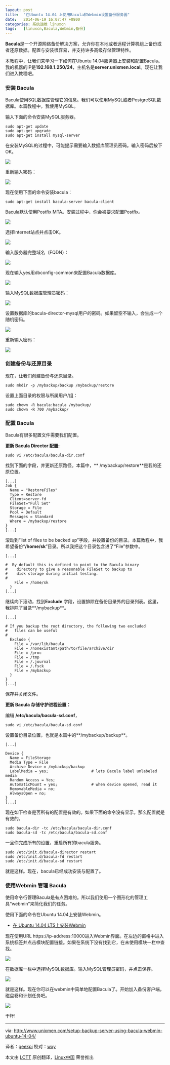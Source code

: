```yaml
---
layout: post
title:	"在Ubuntu 14.04 上使用Bacula和Webmin设置备份服务器"
date:	2014-06-19 16:07:47 +0800 
categories:	系统运维 linuxcn 
tags:	[linuxcn,Bacula,Webmin,备份]
---
```



**Bacula**是一个开源网络备份解决方案，允许你在本地或者远程计算机组上备份或者还原数据。配置与安装很容易，并支持许多高级存储管理特性。


本教程中，让我们来学习一下如何在Ubuntu 14.04服务器上安装和配置Bacula。我的机器的IP是**192.168.1.250/24**，主机名是**server.unixmen.local**。现在让我们进入教程吧。


### 安装 Bacula


Bacula使用SQL数据库管理它的信息。我们可以使用MySQL或者PostgreSQL数据库。本篇教程中，我使用MySQL。


输入下面的命令安装MySQL服务器。



```
sudo apt-get update
sudo apt-get upgrade
sudo apt-get install mysql-server

```

在安装MySQL的过程中，可能提示需要输入数据库管理员密码。输入密码后按下OK。


![](/Asserts/Images//attachment/album/201406/19/160749p7t0etnj7rplvelf.png)


重新输入密码：


![](/Asserts/Images//attachment/album/201406/19/160750d40545fbi6a454f2.png)


现在使用下面的命令安装bacula：



```
sudo apt-get install bacula-server bacula-client

```

Bacula默认使用Postfix MTA。安装过程中，你会被要求配置Postfix。


![](/Asserts/Images//attachment/album/201406/19/160751saaldmvnvzmlkdm6.png)


选择Internet站点并点击OK。


![](/Asserts/Images//attachment/album/201406/19/160752h8jgxcifilkilqv8.png)


输入服务器完整域名（FQDN）：


![](/Asserts/Images//attachment/album/201406/19/160754g6n7a61ayf8znk88.png)


现在输入yes用dbconfig-common来配置Bacula数据库。


![](/Asserts/Images//attachment/album/201406/19/160755j2v8du2ctaad4872.png)


输入MySQL数据库管理员密码：


![](/Asserts/Images//attachment/album/201406/19/160756jnqdant4mxqfmzxz.png)


设置数据库的bacula-director-mysql用户的密码。如果留空不输入，会生成一个随机密码。


![](/Asserts/Images//attachment/album/201406/19/160757jdmsrw9x40w6mn6t.png)


重新输入密码：


![](/Asserts/Images//attachment/album/201406/19/160759p833gz48lpc9d8i3.png)


### 创建备份与还原目录


现在，让我们创建备份与还原目录。



```
sudo mkdir -p /mybackup/backup /mybackup/restore

```

设置上面目录的权限与所属用户/组：



```
sudo chown -R bacula:bacula /mybackup/
sudo chown -R 700 /mybackup/

```

### 配置 Bacula


Bacula有很多配置文件需要我们配置。


**更新 Bacula Director 配置:**



```
sudo vi /etc/bacula/bacula-dir.conf

```

找到下面的字段，并更新还原路径。本篇中，\*\* /mybackup/restore\*\*是我的还原位置。



```
[...]
Job {
  Name = "RestoreFiles"
  Type = Restore
  Client=server-fd
  FileSet="Full Set"
  Storage = File
  Pool = Default
  Messages = Standard
  Where = /mybackup/restore
}
[...]

```

滚动到“list of files to be backed up”字段，并设置备份的目录。本篇教程中，我希望备份“**/home/sk**”目录。所以我把这个目录包含进了“File”参数中。



```
[...]

#  By default this is defined to point to the Bacula binary
#    directory to give a reasonable FileSet to backup to
#    disk storage during initial testing.
#
    File = /home/sk
  }
[...]

```

继续向下滚动，找到**Exclude** 字段，设置排除在备份目录外的目录列表。这里，我排除了目录**/mybackup**。



```
[...]

# If you backup the root directory, the following two excluded
#   files can be useful
#
  Exclude {
    File = /var/lib/bacula
    File = /nonexistant/path/to/file/archive/dir
    File = /proc
    File = /tmp
    File = /.journal
    File = /.fsck
    File = /mybackup
  }
}
[...]

```

保存并关闭文件。


**更新 Bacula 存储守护进程设置：**


编辑 **/etc/bacula/bacula-sd.conf**，



```
sudo vi /etc/bacula/bacula-sd.conf

```

设置备份目录位置，也就是本篇中的**/mybackup/backup**。



```
[...]

Device {
  Name = FileStorage
  Media Type = File
  Archive Device = /mybackup/backup
  LabelMedia = yes;                   # lets Bacula label unlabeled media
  Random Access = Yes;
  AutomaticMount = yes;               # when device opened, read it
  RemovableMedia = no;
  AlwaysOpen = no;
}
[...]

```

现在如下检查是否所有的配置是有效的。如果下面的命令没有显示，那么配置就是有效的。



```
sudo bacula-dir -tc /etc/bacula/bacula-dir.conf
sudo bacula-sd -tc /etc/bacula/bacula-sd.conf

```

一旦你完成所有的设置，重启所有的bacula服务。



```
sudo /etc/init.d/bacula-director restart
sudo /etc/init.d/bacula-fd restart
sudo /etc/init.d/bacula-sd restart

```

就是这样。现在，bacula已经成功安装与配置了。


### 使用Webmin 管理 Bacula


使用命令行管理Bacula是有点困难的。所以我们使用一个图形化的管理工具“webmin”来简化我们的任务。


使用下面的命令在Ubuntu 14.04上安装Webmin。


* [在 Ubuntu 14.04 LTS上安装Webmin](http://linux.cn/article-3113-1.html)


现在使用URL https://ip-address:10000进入Webmin界面。在左边的窗格中进入系统标签并点击模块配置链接。如果在系统下没有找到它，在未使用模块一栏中查找。


![](/Asserts/Images//attachment/album/201406/19/160800hkksmmo3qii7iukv.png)


在数据库一栏中选择MySQL数据库。输入MySQL管理员密码，并点击保存。


![](/Asserts/Images//attachment/album/201406/19/160803m8vlhv7461zsccoc.png)


就是这样。现在你可以在webmin中简单地配置Bacula了。开始加入备份客户端，磁盘卷和计划任务吧。


![](/Asserts/Images//attachment/album/201406/19/160805zalanznqqwyoll6y.png)


干杯!




---


via: <http://www.unixmen.com/setup-backup-server-using-bacula-webmin-ubuntu-14-04/>


译者：[geekpi](https://github.com/geekpi) 校对：[wxy](https://github.com/wxy)


本文由 [LCTT](https://github.com/LCTT/TranslateProject) 原创翻译，[Linux中国](http://linux.cn/) 荣誉推出
